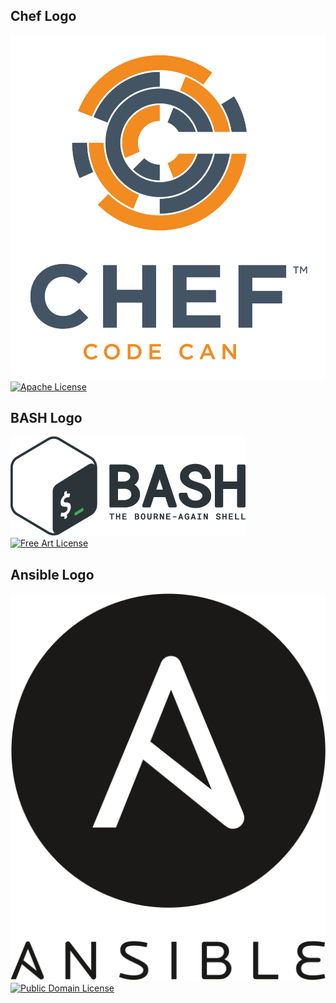 ## Chef Logo

[![logo](https://github.com/chef/chef/blob/main/omnibus/resources/chef/pkg/background.png)](https://chef.io/)  
[![Apache License](https://img.shields.io/badge/Apache-Version%202.0-orange)](https://www.apache.org/licenses/LICENSE-2.0)  

## BASH Logo

[![logo](https://github.com/thisguyshouldworkforus/logos/blob/main/bash_logo.png)](https://github.com/odb/official-bash-logo)  
[![Free Art License](https://img.shields.io/badge/FreeArt-Version%201.3-orange)](http://artlibre.org/licence/lal/en/)  

## Ansible Logo

[![logo](https://github.com/thisguyshouldworkforus/logos/blob/main/ansible.svg)](https://www.ansible.com/)  
[![Public Domain License](https://img.shields.io/badge/Public%20Domain-orange)](https://wiki.creativecommons.org/wiki/public_domain)  

